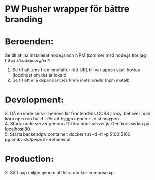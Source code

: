 # PW Pusher wrapper för bättre branding

<h1>Beroenden:</h1>
Se till att ha installerat node.js och NPM (kommer med node.js tror jag https://nodejs.org/en/)

1. Se till att .env filen innehåller rätt URL till var appen skall hostas (localhost om det är lokalt)
2. Se till att alla dependencies finns installerade (npm install)

<h1>Development:</h1>
3. Då en node server behövs för frontendens CORS proxy, behöver man köra npm run build - för att bygga appen till dist mappen.<br>
4. Starta node server genom att köra node server.js. Den körs sedan på localhost:80.<br>
5. Starta backendpw container: docker run -d -it -p 5100:5100 pglombardo/pwpush-ephemeral

<h1>Production:</h1>
3. Sätt upp miljön genom att köra docker-compose up

